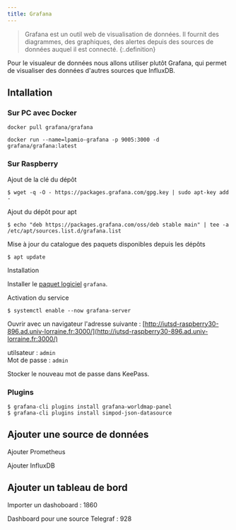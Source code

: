 ```yaml
---
title: Grafana
---
```


>Grafana est un outil web de visualisation de données. Il fournit des diagrammes, des graphiques, des alertes depuis des sources de données auquel il est connecté.
{:.definition}

Pour le visualeur de données nous allons utiliser plutôt Grafana, qui permet de visualiser des données d'autres sources que InfluxDB.

## Intallation

### Sur PC avec Docker

```shell
docker pull grafana/grafana

docker run --name=lpamio-grafana -p 9005:3000 -d grafana/grafana:latest
```

### Sur Raspberry

Ajout de la clé du dépôt

```shell
$ wget -q -O - https://packages.grafana.com/gpg.key | sudo apt-key add -
```

Ajout du dépôt pour apt

```shell
$ echo "deb https://packages.grafana.com/oss/deb stable main" | tee -a /etc/apt/sources.list.d/grafana.list
```

Mise à jour du catalogue des paquets disponibles depuis les dépôts

```shell
$ apt update
```

Installation

Installer le [paquet logiciel](/linux/paquet/) `grafana`.


Activation du service

```shell
$ systemctl enable --now grafana-server
```

Ouvrir avec un navigateur l'adresse suivante :
[http://iutsd-raspberry30-896.ad.univ-lorraine.fr:3000/](http://iutsd-raspberry30-896.ad.univ-lorraine.fr:3000/)

utilsateur : `admin`\
Mot de passe : `admin`

Stocker le nouveau mot de passe dans KeePass.


### Plugins

```shell
$ grafana-cli plugins install grafana-worldmap-panel
$ grafana-cli plugins install simpod-json-datasource
```

## Ajouter une source de données

Ajouter Prometheus

Ajouter InfluxDB

## Ajouter un tableau de bord

Importer un dashoboard : 1860

Dashboard pour une source Telegraf : 928
